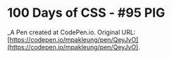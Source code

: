 # 100 Days of CSS - #95 PIG
 _A Pen created at CodePen.io. Original URL: [https://codepen.io/mpakleung/pen/QeyJvO](https://codepen.io/mpakleung/pen/QeyJvO).

 